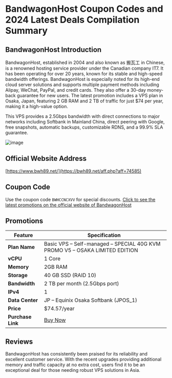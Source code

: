 # BandwagonHost Coupon Codes and 2024 Latest Deals Compilation Summary

## BandwagonHost Introduction
BandwagonHost, established in 2004 and also known as 搬瓦工 in Chinese, is a renowned hosting service provider under the Canadian company IT7. It has been operating for over 20 years, known for its stable and high-speed bandwidth offerings. BandwagonHost is especially noted for its high-end cloud server solutions and supports multiple payment methods including Alipay, WeChat, PayPal, and credit cards. They also offer a 30-day money-back guarantee for new users. The latest promotion includes a VPS plan in Osaka, Japan, featuring 2 GB RAM and 2 TB of traffic for just $74 per year, making it a high-value option.

This VPS provides a 2.5Gbps bandwidth with direct connections to major networks including Softbank in Mainland China, direct peering with Google, free snapshots, automatic backups, customizable RDNS, and a 99.9% SLA guarantee.

![image](https://github.com/yadayiyunli/BandwagonHost/assets/167761722/7f1ed6c9-975d-4831-87a4-332cb31b18d6)

## Official Website Address
[https://www.bwh89.net/](https://bwh89.net/aff.php?aff=74585)

## Coupon Code
Use the coupon code `BWHCCNCXVV` for special discounts. 
[Click to see the latest promotions on the official website of BandwagonHost](https://bwh89.net/aff.php?aff=74585)

## Promotions

| Feature             | Specification                                  |
|---------------------|------------------------------------------------|
| **Plan Name**       | Basic VPS – Self-managed – SPECIAL 40G KVM PROMO V5 – OSAKA LIMITED EDITION |
| **vCPU**            | 1 Core                                         |
| **Memory**          | 2GB RAM                                        |
| **Storage**         | 40 GB SSD (RAID 10)                            |
| **Bandwidth**       | 2 TB per month (2.5Gbps port)                  |
| **IPv4**            | 1                                               |
| **Data Center**     | JP – Equinix Osaka Softbank (JPOS_1)           |
| **Price**           | $74.57/year                                    |
| **Purchase Link**   | [Buy Now](https://bwh81.net/aff.php?aff=74585&pid=146) |

## Reviews
BandwagonHost has consistently been praised for its reliability and excellent customer service. With the recent upgrades providing additional memory and traffic capacity at no extra cost, users find it to be an exceptional deal for those needing robust VPS solutions in Asia.

